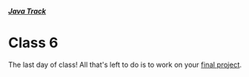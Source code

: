 ##### [Java Track](../../)

# Class 6

The last day of class! All that's left to do is to work on your [final project](../final-project/).
